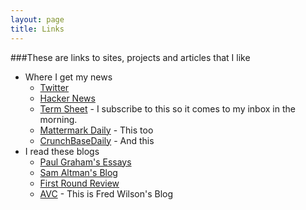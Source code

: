 ```yaml
---
layout: page
title: Links
---
```

###These are links to sites, projects and articles that I like
- Where I get my news
  - [Twitter](http://twitter.com)
  - [Hacker News](https://news.ycombinator.com)
  - [Term Sheet](http://fortune.com/tag/term-sheet/) - I subscribe to this so it comes to my inbox in the morning.
  - [Mattermark Daily](https://mattermark.com/category/mattermark-daily/) - This too
  - [CrunchBaseDaily](http://static.crunchbase.com/daily/content_twitter.html) - And this
- I read these blogs
  - [Paul Graham's Essays](http://paulgraham.com/articles.html)
  - [Sam Altman's Blog](http://blog.samaltman.com/)
  - [First Round Review](http://firstround.com/review/)
  - [AVC](http://avc.com/) - This is Fred Wilson's Blog
